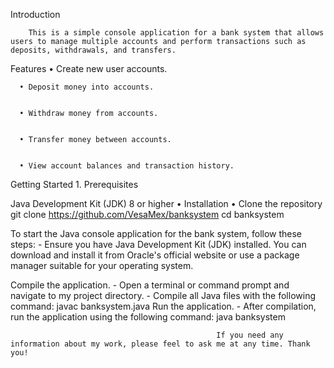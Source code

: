Introduction




        This is a simple console application for a bank system that allows users to manage multiple accounts and perform transactions such as deposits, withdrawals, and transfers.





        
Features
      •	Create new user accounts.

      
      •	Deposit money into accounts.

      
      •	Withdraw money from accounts.

      
      •	Transfer money between accounts.

      
      •	View account balances and transaction history.


      
Getting Started
      1.	Prerequisites


      
Java Development Kit (JDK) 8 or higher
      •	Installation
      •	Clone the repository
          git clone https://github.com/VesaMex/banksystem
          cd banksystem



          
          
To start the Java console application for the bank system, follow these steps:
      -	Ensure you have Java Development Kit (JDK) installed.
You can download and install it from Oracle's official website or use a package manager suitable for your operating system.

Compile the application.
    -	Open a terminal or command prompt and navigate to my project directory.
    -	Compile all Java files with the following command: javac banksystem.java
Run the application.
    -	After compilation, run the application using the following command: java banksystem
    

                                                  If you need any information about my work, please feel to ask me at any time. Thank you!
